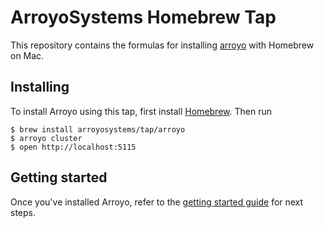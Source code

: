 # ArroyoSystems Homebrew Tap

This repository contains the formulas for installing [arroyo](https://github.com/ArroyoSystems/arroyo) with
Homebrew on Mac.

## Installing

To install Arroyo using this tap, first install [Homebrew](https://brew.sh/). Then run

```
$ brew install arroyosystems/tap/arroyo
$ arroyo cluster
$ open http://localhost:5115
```

## Getting started

Once you've installed Arroyo, refer to the
[getting started guide](https://doc.arroyo.dev/getting-started) for next steps.
